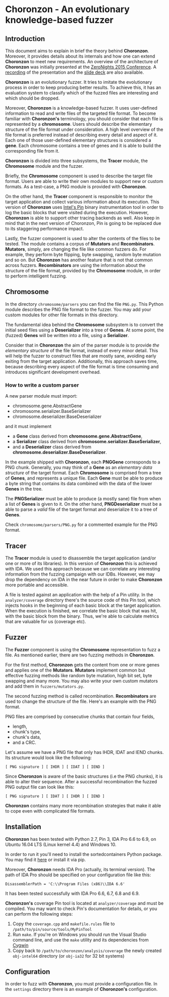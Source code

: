 # Choronzon - An evolutionary knowledge-based fuzzer

## Introduction

This document aims to explain in brief the theory behind **Choronzon**.
Moreover, it provides details about its internals and how one can extend
**Choronzon** to meet new requirements. An overview of the architecture of
**Choronzon** was initially presented at the [ZeroNights 2015
Conference](http://2015.zeronights.org/). A
[recording](https://www.youtube.com/watch?v=WafsYOCl8hQ) of the presentation and
the [slide deck](https://census-labs.com/media/choronzon-zeronights-2015.pdf)
are also available.

**Choronzon** is an evolutionary fuzzer. It tries to imitate the evolutionary
process in order to keep producing better results. To achieve this,
it has an evaluation system to classify which of the fuzzed files are
interesting and which should be dropped.

Moreover, **Choronzon** is a knowledge-based fuzzer. It uses user-defined
information to read and write files of the targeted file format. To become
familiar with **Choronzon's** terminology, you should consider that each file is
represented by a **chromosome**. Users should describe the elementary structure
of the file format under consideration. A high level overview of the file format
is preferred instead of describing every detail and aspect of it. Each one of
those user-defined elementary structures is considered a **gene**. Each
chromosome contains a tree of genes and it is able to build the corresponding
file from it.

**Choronzon** is divided into three subsystems, the **Tracer** module,
the **Chromosome** module and the fuzzer.

Briefly, the **Chromosome** component is used to describe the target file
format. Users are able to write their own modules to support new or
custom formats. As a test-case, a PNG module is provided with **Choronzon**.

On the other hand, the **Tracer** component is responsible to monitor the target
application and collect various information about its execution. This version
of **Choronzon** uses [Intel's
Pin](https://software.intel.com/en-us/articles/pin-a-dynamic-binary-instrumentation-tool)
binary instrumentation tool in order to log the basic blocks that were visited
during the execution. However, **Choronzon** is able to support other tracing
backends as well. Also keep in mind that in the next version of Choronzon, Pin is
going to be replaced due to its staggering performance impact.

Lastly, the fuzzer component is used to alter the contents of the files to be
tested. The module contains a corpus of **Mutators** and **Recombinators**.
**Mutators**, simply, are changing the file like common fuzzers do. For example,
they perform byte flipping, byte swapping, random byte mutation and so on. But
**Choronzon** has another feature that is not that common across fuzzers.
**Recombinators** are using the information about the structure of the file
format, provided by the **Chromosome** module, in order to perform intelligent
fuzzing.

## Chromosome

In the directory `chromosome/parsers` you can find the file `PNG.py`. This
Python module describes the PNG file format to the fuzzer. You may add your
custom modules for other file formats in this directory.

The fundamental idea behind the **Chromosome** subsystem is to convert the
initial seed files using a **Deserializer** into a tree of **Genes**. At some
point, the (fuzzed) **Genes** will be written into a file, using a
**Serializer**.

Consider that in **Choronzon** the aim of the parser module is to provide
*the elementary structure* of the file format, instead of
every minor detail. This will help the fuzzer to construct files that are
mostly sane, avoiding early exiting from the target application.
Additionally, this approach saves time, because describing every aspect
of the file format is time consuming and introduces significant development
overhead.

### How to write a custom parser

A new parser module must import:

* chromosome.gene.AbstractGene
* chromosome.serializer.BaseSerializer
* chromosome.deserializer.BaseDeserializer

and it must implement

* a **Gene** class derived from **chromosome.gene.AbstractGene**,
* a **Serializer** class derived from **chromosome.serializer.BaseSerializer**,
* and a **Deserializer** class derived from
**chromosome.deserializer.BaseDeserializer**.

In the example shipped with **Choronzon**, each **PNGGene** corresponds to a PNG
chunk. Generally, you may think of a **Gene** as an *elementary data structure*
of the target format. Each **Chromosome** is comprised from a tree of **Genes**,
and represents a unique file. Each **Gene** must be able to produce a byte string
that contains its data combined with the data of the lower **Genes** in the
tree.

The **PNGSerializer** must be able to produce (a mostly sane) file from when
a list of **Genes** is given to it. On the other hand, **PNGDeserializer** must
be a able to parse a *valid* file of the target format and deserialize it to a
tree of **Genes**.

Check `chromosome/parsers/PNG.py` for a commented example for the PNG format.

## Tracer

The **Tracer** module is used to disassemble the target application (and/or one
or more of its libraries). In this version of **Choronzon** this is achieved
with IDA. We used this approach because we can correlate any interesting
information from the fuzzing campaign with our IDBs. However, we may drop the
dependency on IDA in the near future in order to make **Choronzon** more
portable and accessible.

A file is tested against an application with the help of a Pin utility. In the
`analyzer/coverage` directory there's the source code of this Pin tool, which
injects hooks in the beginning of each basic block at the target application.
When the execution is finished, we correlate the basic block that was hit, with
the basic block from the binary. Thus, we're able to calculate metrics that are
valuable for us (coverage etc).

## Fuzzer

The **Fuzzer** component is using the **Chromosome** representation to fuzz a
file. As mentioned earlier, there are two fuzzing methods in **Choronzon**.

For the first method, **Choronzon** gets the content from one or more genes
and applies one of the **Mutators**. **Mutators** implement common but effective
fuzzing methods like random byte mutation, high bit set, byte swapping
and many more. You may also write your own custom mutators and add them in
`fuzzers/mutators.py`.

The second fuzzing method is called recombination. **Recombinators** are
used to change the structure of the file. Here's an example with the
PNG format.

PNG files are comprised by consecutive chunks that contain four fields,

* length,
* chunk's type,
* chunk's data,
* and a CRC.

Let's assume we have a PNG file that only has IHDR, IDAT and IEND chunks. Its
structure would look like the following:

    [ PNG signature ] [ IHDR ] [ IDAT ] [ IEND ]

Since **Choronzon** is aware of the basic structures (i.e the PNG chunks),
it is able to alter their sequence. After a successful recombination the fuzzed
PNG output file can look like this:

    [ PNG signature ] [ IDAT ] [ IHDR ] [ IEND ]

**Choronzon** contains many more recombination strategies that make it
able to cope even with complicated file formats.

## Installation

**Choronzon** has been tested with Python 2.7, Pin 3, IDA Pro 6.6 to 6.9,
on Ubuntu 16.04 LTS (Linux kernel 4.4) and Windows 10.

In order to run it you'll need to install the sortedcontainers Python package.
You may find it [here](https://pypi.python.org/pypi/sortedcontainers) or install
it via pip.

Moreover, **Choronzon** needs IDA Pro (actually, its terminal version). The
path of IDA Pro should be specified on your configuration file like this:

```
DisassemblerPath = 'C:\\Program Files (x86)\\IDA 6.6'
```

It has been tested successfully with IDA Pro 6.6, 6.7, 6.8 and 6.9.

**Choronzon's** coverage Pin tool is located at `analyzer/coverage` and must be
compiled. You may want to check Pin's documentation for details, or you can
perform the following steps:

1. Copy the `coverage.cpp` and `makefile.rules` file to
`/path/to/pin/source/tools/MyPinTool`
2. Run `make`. If you're on Windows you should run the Visual 
Studio command line, and use the `make` utility and its dependencies from
[Cygwin](https://www.cygwin.com/)
3. Copy back to `/path/to/choronzon/analysis/coverage` the newly created
`obj-intel64` directory (or `obj-ia32` for 32 bit systems)

## Configuration

In order to fuzz with **Choronzon**, you must provide a configuration
file. In the `settings` directory there is an example of **Choronzon's**
configuration.

